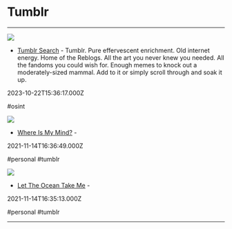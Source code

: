 # Tumblr

---

![](https://rdl.ink/render/http%3A%2F%2Fwww.tumblr.com%2Fsearch)

- [Tumblr Search](http://www.tumblr.com/search) - Tumblr. Pure effervescent enrichment. Old internet energy. Home of the Reblogs. All the art you never knew you needed. All the fandoms you could wish for. Enough memes to knock out a moderately-sized mammal. Add to it or simply scroll through and soak it up.

2023-10-22T15:36:17.000Z

#osint

![](https://64.media.tumblr.com/avatar_2ad0f1eca041_128.pnj)

- [Where Is My Mind?](https://wh0isdsmith.tumblr.com) - 

2021-11-14T16:36:49.000Z

#personal #tumblr

![](https://64.media.tumblr.com/avatar_7e57cf9bd1d9_128.pnj)

- [Let The Ocean Take Me](https://whoisdsmith.tumblr.com) - 

2021-11-14T16:35:13.000Z

#personal #tumblr

---

